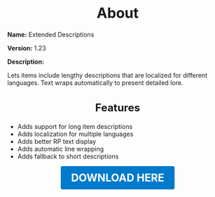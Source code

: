 <h1 style="text-align:center; font-size:2rem; font-weight:bold;">About</h1>

**Name:**
Extended Descriptions

**Version:**
1.23

**Description:**

Lets items include lengthy descriptions that are localized for different languages. Text wraps automatically to present detailed lore.

<h2 style="text-align:center; font-size:1.5rem; font-weight:bold;">Features</h2>

- Adds support for long item descriptions
- Adds localization for multiple languages
- Adds better RP text display
- Adds automatic line wrapping
- Adds fallback to short descriptions





<p align="center"><a href="https://github.com/LiliaFramework/Modules/raw/refs/heads/gh-pages/extendeddescriptions.zip" style="display:inline-block;padding:12px 24px;font-size:1.5rem;font-weight:bold;text-decoration:none;color:#fff;background-color:var(--md-primary-fg-color,#007acc);border-radius:4px;">DOWNLOAD HERE</a></p>